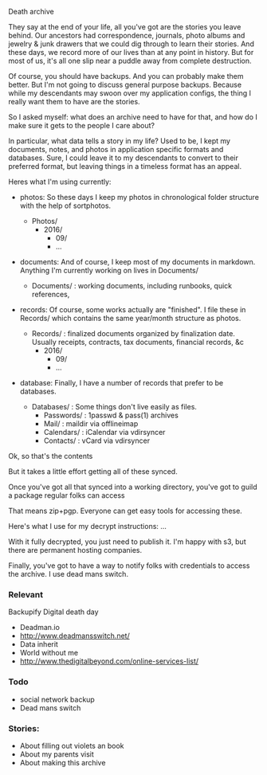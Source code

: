 Death archive

They say at the end of your life, all you've got are the stories you leave behind. Our ancestors had correspondence, journals, photo albums and jewelry & junk drawers that we could dig through to learn their stories. And these days, we record more of our lives than at any point in history. But for most of us, it's all one slip near a puddle away from complete destruction.

Of course, you should have backups. And you can probably make them better. But I'm not going to discuss general purpose backups. Because while my descendants may swoon over my application configs, the thing I really want them to have are the stories.

So I asked myself: what does an archive need to have for that, and how do I make sure it gets to the people I care about?

In particular, what data tells a story in my life? Used to be, I kept my documents, notes, and photos in application specific formats and databases. Sure, I could leave it to my descendants to convert to their preferred format, but leaving things in a timeless format has an appeal.

Heres what I'm using currently:

- photos: So these days I keep my photos in chronological folder structure with the help of sortphotos.
	- Photos/
		- 2016/
			- 09/
			- ...


- documents: And of course, I keep most of my documents in markdown. Anything I'm currently working on lives in Documents/
	- Documents/
		: working documents, including runbooks, quick references, 


- records: Of course, some works actually are "finished". I file these in Records/ which contains the same year/month structure as photos. 
	- Records/
		: finalized documents organized by finalization date. Usually receipts, contracts, tax documents, financial records, &c 
		- 2016/
			- 09/
			- ...

- database: Finally, I have a number of records that prefer to be databases. 

	- Databases/
		: Some things don't live easily as files. 
		- Passwords/
			: 1passwd & pass(1) archives
		- Mail/
			: maildir via offlineimap
		- Calendars/
			: iCalendar via vdirsyncer
		- Contacts/
			: vCard via vdirsyncer
			
Ok, so that's the contents

But it takes a little effort getting all of these synced. 

Once you've got all that synced into a working directory, you've got to guild a package regular folks can access

That means zip+pgp. Everyone can get easy tools for accessing these.

Here's what I use for my decrypt instructions: ...

With it fully decrypted, you just need to publish it. I'm happy with s3, but there are permanent hosting companies.

Finally, you've got to have a way to notify folks with credentials to access the archive. I use dead mans switch. 


### Relevant
Backupify
Digital death day
- Deadman.io
- http://www.deadmansswitch.net/
- Data inherit
- World without me
- http://www.thedigitalbeyond.com/online-services-list/

### Todo
- social network backup
- Dead mans switch


### Stories:
- About filling out violets an book
- About my parents visit
- About making this archive